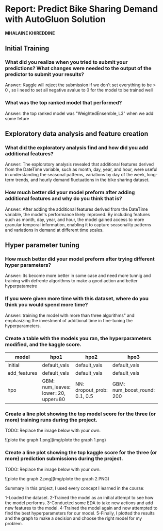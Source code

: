 # Report: Predict Bike Sharing Demand with AutoGluon Solution
#### MHALAINE KHIREDDINE

## Initial Training
### What did you realize when you tried to submit your predictions? What changes were needed to the output of the predictor to submit your results?
Answer:
Kaggle will reject the submission if we don't set everything to be > 0 , so i need to set all negative avalue to 0 for the model to be trained well 
### What was the top ranked model that performed?
Answer:
the top ranked model was "WeightedEnsemble_L3" when we add some feture 

## Exploratory data analysis and feature creation
### What did the exploratory analysis find and how did you add additional features?
Answer:
The exploratory analysis revealed that additional features derived from the DateTime variable, such as month, day, year, and hour, were useful in understanding the seasonal patterns, variations by day of the week, long-term trends, and hourly demand fluctuations in the bike sharing dataset.
### How much better did your model preform after adding additional features and why do you think that is?
Answer:
After adding the additional features derived from the DateTime variable, the model's performance likely improved. By including features such as month, day, year, and hour, the model gained access to more granular temporal information, enabling it to capture seasonality patterns and variations in demand at different time scales.


## Hyper parameter tuning
### How much better did your model preform after trying different hyper parameters?
Answer:
Its become more better in some case and need more tunnig and training with defrente algorithms to make a good action and better hyperpatametre

### If you were given more time with this dataset, where do you think you would spend more time?
Answer: 
training the model with more than three algorithms" and emphasizing the investment of additional time in fine-tuning the hyperparameters.

### Create a table with the models you ran, the hyperparameters modified, and the kaggle score.
|model|hpo1|hpo2|hpo3|score|
|--|--|--|--|--|
|initial|default_vals|default_vals|default_vals|1.87676|
|add_features|default_vals|default_vals|default_vals|0.63233|
|hpo|GBM: num_leaves: lower=20, upper=80|NN: dropout_prob: 0.1, 0.5|GBM: num_boost_round: 200|0.52967|


### Create a line plot showing the top model score for the three (or more) training runs during the project.

TODO: Replace the image below with your own.

![plote the graph 1.png](img/plote the graph 1.png)


### Create a line plot showing the top kaggle score for the three (or more) prediction submissions during the project.

TODO: Replace the image below with your own.

![plote the graph 2.png](Img/plote the graph 2.PNG)


Summary
In this project, I used every concept I learned in the course:

1-Loaded the dataset.
2-Trained the model as an initial attempt to see how the model performs.
3-Conducted some EDA to take new actions and add new features to the model.
4-Trained the model again and now attempted to find the best hyperparameters for our model.
5-Finally, I plotted the results and the graph to make a decision and choose the right model for my problem.

